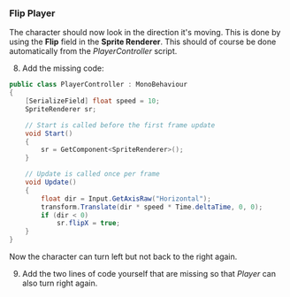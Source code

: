 ### Flip Player

The character should now look in the direction it's moving. This is done by
using the **Flip** field in the **Sprite Renderer**. This should of course
be done automatically from the *PlayerController* script.

8.  Add the missing code:
```csharp
public class PlayerController : MonoBehaviour
{
    [SerializeField] float speed = 10;
    SpriteRenderer sr;

    // Start is called before the first frame update
    void Start()
    {
        sr = GetComponent<SpriteRenderer>();
    }

    // Update is called once per frame
    void Update()
    {
        float dir = Input.GetAxisRaw("Horizontal");
        transform.Translate(dir * speed * Time.deltaTime, 0, 0);
        if (dir < 0)
            sr.flipX = true;
    }
}
```

Now the character can turn left but not back to the right again.

9.  Add the two lines of code yourself that are missing so that *Player* can also
    turn right again.
